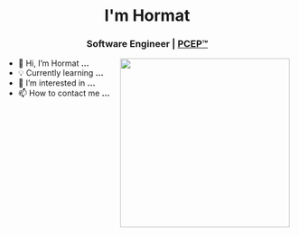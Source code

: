 <h1 align="center">I'm Hormat</h1>
<h3 align="center">Software Engineer | <a href="https://www.credly.com/badges/fbd8acce-0b4a-469b-ba9c-ec58303f79f5/public_url">PCEP™</a></h3>
<img align='right' width = "300" src = "https://i.giphy.com/media/v1.Y2lkPTc5MGI3NjExNXFsZWFrYmx6Y3k5ZzV5bHo4aW44NDNiazliOWltejR6czlhZnpjbiZlcD12MV9pbnRlcm5hbF9naWZfYnlfaWQmY3Q9Zw/2vB2oTE8eYuV2Ze4ZU/giphy.gif">

- 👋 Hi, I’m Hormat **...**
- 💡 Currently learning **...**
- 👀 I’m interested in **...**
- 📫 How to contact me **...**
